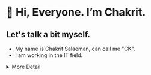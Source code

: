 # 👋 Hi, Everyone. I’m Chakrit.

## Let's talk a bit myself.

- My name is Chakrit Salaeman, can call me "CK".
- I am working in the IT field.

<details>
<summary>More Detail</summary>
  
 - 👀 I’m interested in Cyber Security.
 - 🌱 I’m currently learning about programming.
 - I'm a newbie for this Github. This thing will be for practicing and storing my learning.

</details>


<!---
chakrits/chakrits is a ✨ special ✨ repository because its `README.md` (this file) appears on your GitHub profile.
You can click the Preview link to take a look at your changes.
--->

